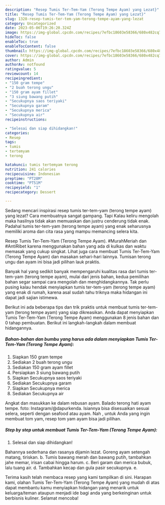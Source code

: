```yaml
---
description: "Resep Tumis Ter-Tem-Yam (Terong Tempe Ayam) yang Lezat}"
title: "Resep Tumis Ter-Tem-Yam (Terong Tempe Ayam) yang Lezat}"
slug: 1328-resep-tumis-ter-tem-yam-terong-tempe-ayam-yang-lezat
category: Uncategorized
date: 2023-05-06T19:26:20.324Z
image: https://img-global.cpcdn.com/recipes/7efbc18603e58366/680x482cq70/tumis-ter-tem-yam-terong-tempe-ayam-foto-resep-utama.jpg
hideToc: false
enableToc: true
enableTocContent: false
thumbnail: https://img-global.cpcdn.com/recipes/7efbc18603e58366/680x482cq70/tumis-ter-tem-yam-terong-tempe-ayam-foto-resep-utama.jpg
cover: https://img-global.cpcdn.com/recipes/7efbc18603e58366/680x482cq70/tumis-ter-tem-yam-terong-tempe-ayam-foto-resep-utama.jpg
author: Admin
authorAv: notfound
ratingvalue: 5
reviewcount: 14
recipeingredient:
- "150 gram tempe"
- "2 buah terong ungu"
- "150 gram ayam fillet"
- "3 siung bawang putih"
- "Secukupnya saos teriyaki"
- "Secukupnya garam"
- "Secukupnya merica"
- "Secukupnya air"
recipeinstructions:

- "Selesai dan siap dihidangkan!"
categories:
- Resep
tags:
- tumis
- tertemyam
- terong

katakunci: tumis tertemyam terong 
nutrition: 241 calories
recipecuisine: Indonesian
preptime: "PT28M"
cooktime: "PT51M"
recipeyield: "1"
recipecategory: Dessert

---
```



Sedang mencari inspirasi resep tumis ter-tem-yam (terong tempe ayam) yang lezat? Cara membuatnya sangat gampang. Tapi Kalau keliru mengolah maka hasilnya tidak akan memuaskan dan justru cenderung tidak enak. Padahal tumis ter-tem-yam (terong tempe ayam) yang enak seharusnya memiliki aroma dan cita rasa yang mampu memancing selera kita.


Resep Tumis Ter-Tem-Yam (Terong Tempe Ayam). #MurahMeriah dan #AntiRibet karena menggunakan bahan yang ada di kulkas dan waktu memasak yang cukup singkat. Lihat juga cara membuat Tumis Ter-Tem-Yam (Terong Tempe Ayam) dan masakan sehari-hari lainnya. Tumisan terong ungu dan ayam ini bisa jadi pilihan lauk praktis.

Banyak hal yang sedikit banyak mempengaruhi kualitas rasa dari tumis ter-tem-yam (terong tempe ayam), mulai dari jenis bahan, kedua pemilihan bahan segar sampai cara mengolah dan menghidangkannya. Tak perlu pusing kalau hendak menyiapkan tumis ter-tem-yam (terong tempe ayam) yang enak di rumah, karena asal sudah tahu triknya maka hidangan ini dapat jadi sajian istimewa.


Berikut ini ada beberapa tips dan trik praktis untuk membuat tumis ter-tem-yam (terong tempe ayam) yang siap dikreasikan. Anda dapat menyiapkan Tumis Ter-Tem-Yam (Terong Tempe Ayam) menggunakan 8 jenis bahan dan 0 tahap pembuatan. Berikut ini langkah-langkah dalam membuat hidangannya.

<!--inarticleads1-->

##### Bahan-bahan dan bumbu yang harus ada dalam menyiapkan Tumis Ter-Tem-Yam (Terong Tempe Ayam):

1. Siapkan 150 gram tempe
1. Sediakan 2 buah terong ungu
1. Sediakan 150 gram ayam fillet
1. Persiapkan 3 siung bawang putih
1. Siapkan Secukupnya saos teriyaki
1. Sediakan Secukupnya garam
1. Siapkan Secukupnya merica
1. Sediakan Secukupnya air


Angkat dan masukkan ke dalam rebusan ayam. Balado terong hati ayam tempe. foto: Instagram/@dapurkenda. Isiannya bisa disesuaikan sesuai selera, seperti dengan seafood atau ayam. Nah , untuk Anda yang ingin membuat tom yam, resep tom yam ayam bisa jadi pilihan. 

<!--inarticleads2-->

##### Step by step untuk membuat Tumis Ter-Tem-Yam (Terong Tempe Ayam):


1. Selesai dan siap dihidangkan!

Bahannya sederhana dan rasanya dijamin lezat. Goreng ayam setengah matang, tiriskan. b. Tumis bawang merah dan bawang putih, tambahkan jahe memar, irisan cabai hingga harum. c. Beri garam dan merica bubuk, lalu tuang air. d. Tambahkan kecap dan gula pasir secukupnya. e. 

Terima kasih telah membaca resep yang kami tampilkan di sini. Harapan kami, olahan Tumis Ter-Tem-Yam (Terong Tempe Ayam) yang mudah di atas dapat membantu kamu menyiapkan hidangan yang menarik untuk keluarga/teman ataupun menjadi ide bagi anda yang berkeinginan untuk berbisnis kuliner. Selamat mencoba!
